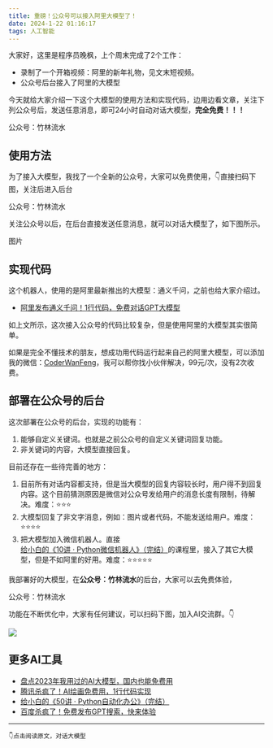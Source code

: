 ```yaml
---
title: 重磅！公众号可以接入阿里大模型了！
date: 2024-1-22 01:16:17
tags: 人工智能
---
```



大家好，这里是程序员晚枫，上个周末完成了2个工作：

- 录制了一个开箱视频：阿里的新年礼物，见文末短视频。
- 公众号后台接入了阿里的大模型

今天就给大家介绍一下这个大模型的使用方法和实现代码，边用边看文章，关注下列公众号后，发送任意消息，即可24小时自动对话大模型，**完全免费！！！**

公众号：竹林流水


## 使用方法

为了接入大模型，我找了一个全新的公众号，大家可以免费使用，👇直接扫码下图，关注后进入后台

公众号：竹林流水

关注公众号以后，在后台直接发送任意消息，就可以对话大模型了，如下图所示。

图片


## 实现代码

这个机器人，使用的是阿里最新推出的大模型：通义千问，之前也给大家介绍过。

- [阿里发布通义千问！1行代码，免费对话GPT大模型](https://mp.weixin.qq.com/s/SywyVnDii5tyn5o9TfdsQQ)

如上文所示，这次接入公众号的代码比较复杂，但是使用阿里的大模型其实很简单。

如果是完全不懂技术的朋友，想成功用代码运行起来自己的阿里大模型，可以添加我的微信：[CoderWanFeng](https://mp.weixin.qq.com/s/8x7c9qiAneTsDJq9JnWLgA)，我可以帮你找小伙伴解决，99元/次，没有2次收费。


## 部署在公众号的后台

这次部署在公众号的后台，实现的功能有：

1. 能够自定义关键词。也就是之前公众号的自定义关键词回复功能。
2. 非关键词的内容，大模型直接回复。

目前还存在一些待完善的地方：

1. 目前所有对话内容都支持，但是当大模型的回复内容较长时，用户得不到回复内容。这个目前猜测原因是微信对公众号发给用户的消息长度有限制，待解决。难度：⭐⭐⭐
2. 大模型回复了非文字消息，例如：图片或者代码，不能发送给用户。难度：⭐⭐⭐⭐
3. 把大模型加入微信机器人。直接[给小白的《10讲 · Python微信机器人》（完结）](https://mp.weixin.qq.com/s/-oR2dUakXEY3vmPbzVtrnA)的课程里，接入了其它大模型，但是不如阿里的好用。难度：⭐⭐⭐⭐⭐


我部署好的大模型，在**公众号：竹林流水**的后台，大家可以去免费体验，

公众号：竹林流水

功能在不断优化中，大家有任何建议，可以扫码下图，加入AI交流群。👇

![](https://python-office-1300615378.cos.ap-chongqing.myqcloud.com/group/ai-group.jpg)

## 更多AI工具

- [盘点2023年我用过的AI大模型，国内也能免费用](https://mp.weixin.qq.com/s/AjK-FDSJZtpkYoDWNhivzw)
- [腾讯杀疯了！AI绘画免费用，1行代码实现](https://mp.weixin.qq.com/s/-rx03ewvRieaFTDwbAmzOw)
- [给小白的《50讲 · Python自动化办公》（完结）](https://mp.weixin.qq.com/s/lOx4cAp9AllsCrhsUqVn8g)
- [百度杀疯了！免费发布GPT搜索，快来体验](https://mp.weixin.qq.com/s/7LkU6b8DRkKYZ-kgMHGrWQ)

----

``👇点击阅读原文，对话大模型``